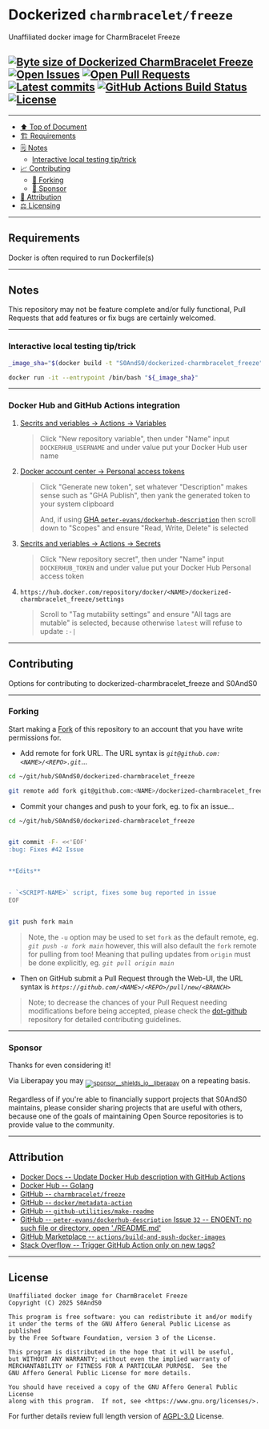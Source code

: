 # Dockerized `charmbracelet/freeze`
[heading__top]:
  #dockerized-charmbraceletfreeze
  "&#x2B06; Unaffiliated docker image for CharmBracelet Freeze"


Unaffiliated docker image for CharmBracelet Freeze

## [![Byte size of Dockerized CharmBracelet Freeze][badge__main__dockerized_charmbracelet_freeze__source_code]][dockerized_charmbracelet_freeze__main__source_code] [![Open Issues][badge__issues__dockerized_charmbracelet_freeze]][issues__dockerized_charmbracelet_freeze] [![Open Pull Requests][badge__pull_requests__dockerized_charmbracelet_freeze]][pull_requests__dockerized_charmbracelet_freeze] [![Latest commits][badge__commits__dockerized_charmbracelet_freeze__main]][commits__dockerized_charmbracelet_freeze__main] [![GitHub Actions Build Status][badge__github_actions]][activity_log__github_actions] [![License][badge__license]][branch__current__license]


---


- [:arrow_up: Top of Document][heading__top]
- [:building_construction: Requirements][heading__requirements]
- [&#x1F5D2; Notes][heading__notes]
  - [Interactive local testing tip/trick][heading__interactive_local_testing_tiptrick]
- [:chart_with_upwards_trend: Contributing][heading__contributing]
  - [:trident: Forking][heading__forking]
  - [:currency_exchange: Sponsor][heading__sponsor]
- [:card_index: Attribution][heading__attribution]
- [:balance_scale: Licensing][heading__license]


---



## Requirements
[heading__requirements]:
  #requirements
  "&#x1F3D7; Prerequisites and/or dependencies that this project needs to function properly"


Docker is often required to run Dockerfile(s)


______


## Notes
[heading__notes]:
  #notes
  "&#x1F5D2; Additional things to keep in mind when developing"


This repository may not be feature complete and/or fully functional, Pull
Requests that add features or fix bugs are certainly welcomed.

---

### Interactive local testing tip/trick
[heading__interactive_local_testing_tiptrick]: #interactive-local-testing-tiptrick

```bash
_image_sha="$(docker build -t "S0AndS0/dockerized-charmbracelet_freeze" "${PWD:-.}" | awk -F: '{ print $2; exit 0; }')"

docker run -it --entrypoint /bin/bash "${_image_sha}"
```

---

### Docker Hub and GitHub Actions integration

1. [Secrits and veriables → Actions → Variables](https://github.com/S0AndS0/dockerized-charmbracelet_freeze/settings/variables/actions)
   > Click "New repository variable", then under "Name" input `DOCKERHUB_USERNAME`
   > and under value put your Docker Hub user name
2. [Docker account center → Personal access tokens](https://app.docker.com/settings/personal-access-tokens)
   > Click "Generate new token", set whatever "Description" makes sense such as
   > "GHA Publish", then yank the generated token to your system clipboard
   >
   > And, if using [GHA `peter-evans/dockerhub-description`](https://github.com/peter-evans/dockerhub-description/)
   > then scroll down to "Scopes" and ensure "Read, Write, Delete" is selected
3. [Secrits and veriables → Actions → Secrets](https://github.com/S0AndS0/dockerized-charmbracelet_freeze/settings/secrets/actions)
   > Click "New repository secret", then under "Name" input `DOCKERHUB_TOKEN`
   > and under value put your Docker Hub Personal access token
4. `https://hub.docker.com/repository/docker/<NAME>/dockerized-charmbracelet_freeze/settings`
   > Scroll to "Tag mutability settings" and ensure "All tags are mutable" is
   > selected, because otherwise `latest` will refuse to update `:-|`


______


## Contributing
[heading__contributing]:
  #contributing
  "&#x1F4C8; Options for contributing to dockerized-charmbracelet_freeze and S0AndS0"


Options for contributing to dockerized-charmbracelet_freeze and S0AndS0


---


### Forking
[heading__forking]:
  #forking
  "&#x1F531; Tips for forking dockerized-charmbracelet_freeze"


Start making a [Fork][dockerized_charmbracelet_freeze__fork_it] of this
repository to an account that you have write permissions for.

- Add remote for fork URL. The URL syntax is _`git@github.com:<NAME>/<REPO>.git`_...

```Bash
cd ~/git/hub/S0AndS0/dockerized-charmbracelet_freeze

git remote add fork git@github.com:<NAME>/dockerized-charmbracelet_freeze.git
```

- Commit your changes and push to your fork, eg. to fix an issue...

```Bash
cd ~/git/hub/S0AndS0/dockerized-charmbracelet_freeze


git commit -F- <<'EOF'
:bug: Fixes #42 Issue


**Edits**


- `<SCRIPT-NAME>` script, fixes some bug reported in issue
EOF


git push fork main
```

> Note, the `-u` option may be used to set `fork` as the default remote, eg.
> _`git push -u fork main`_ however, this will also default the `fork` remote
> for pulling from too! Meaning that pulling updates from `origin` must be done
> explicitly, eg. _`git pull origin main`_

- Then on GitHub submit a Pull Request through the Web-UI, the URL syntax is
  _`https://github.com/<NAME>/<REPO>/pull/new/<BRANCH>`_

> Note; to decrease the chances of your Pull Request needing modifications
> before being accepted, please check the
> [dot-github](https://github.com/S0AndS0/.github) repository for detailed
> contributing guidelines.


---


### Sponsor
  [heading__sponsor]:
  #sponsor
  "&#x1F4B1; Methods for financially supporting S0AndS0 that maintains dockerized-charmbracelet_freeze"


Thanks for even considering it!

Via Liberapay you may
<sub>[![sponsor__shields_io__liberapay]][sponsor__link__liberapay]</sub> on a
repeating basis.

Regardless of if you're able to financially support projects that S0AndS0
maintains, please consider sharing projects that are useful with others,
because one of the goals of maintaining Open Source repositories is to provide
value to the community.


______


## Attribution
[heading__attribution]:
  #attribution
  "&#x1F4C7; Resources that where helpful in building this project so far."


- [Docker Docs -- Update Docker Hub description with GitHub Actions](https://docs.docker.com/build/ci/github-actions/update-dockerhub-desc/)
- [Docker Hub -- Golang](https://hub.docker.com/_/golang/tags)
- [GitHub -- `charmbracelet/freeze`](https://github.com/charmbracelet/freeze)
- [GitHub -- `docker/metadata-action`](https://github.com/docker/metadata-action)
- [GitHub -- `github-utilities/make-readme`](https://github.com/github-utilities/make-readme)
- [GitHub -- `peter-evans/dockerhub-description` Issue `32` -- ENOENT: no such file or directory, open './README.md'](https://github.com/peter-evans/dockerhub-description/issues/32)
- [GitHub Marketplace -- `actions/build-and-push-docker-images`](https://github.com/marketplace/actions/build-and-push-docker-images)
- [Stack Overflow -- Trigger GitHub Action only on new tags?](https://stackoverflow.com/questions/61891328/trigger-github-action-only-on-new-tags)


______


## License
[heading__license]:
  #license
  "&#x2696; Legal side of Open Source"


```
Unaffiliated docker image for CharmBracelet Freeze
Copyright (C) 2025 S0AndS0

This program is free software: you can redistribute it and/or modify
it under the terms of the GNU Affero General Public License as published
by the Free Software Foundation, version 3 of the License.

This program is distributed in the hope that it will be useful,
but WITHOUT ANY WARRANTY; without even the implied warranty of
MERCHANTABILITY or FITNESS FOR A PARTICULAR PURPOSE.  See the
GNU Affero General Public License for more details.

You should have received a copy of the GNU Affero General Public License
along with this program.  If not, see <https://www.gnu.org/licenses/>.

```


For further details review full length version of
[AGPL-3.0][branch__current__license] License.



[branch__current__license]:
  /LICENSE
  "&#x2696; Full length version of AGPL-3.0 License"

[badge__license]:
  https://img.shields.io/github/license/S0AndS0/dockerized-charmbracelet_freeze

[badge__commits__dockerized_charmbracelet_freeze__main]:
  https://img.shields.io/github/last-commit/S0AndS0/dockerized-charmbracelet_freeze/main.svg

[commits__dockerized_charmbracelet_freeze__main]:
  https://github.com/S0AndS0/dockerized-charmbracelet_freeze/commits/main
  "&#x1F4DD; History of changes on this branch"

[dockerized_charmbracelet_freeze__community]:
  https://github.com/S0AndS0/dockerized-charmbracelet_freeze/community
  "&#x1F331; Dedicated to functioning code"

[issues__dockerized_charmbracelet_freeze]:
  https://github.com/S0AndS0/dockerized-charmbracelet_freeze/issues
  "&#x2622; Search for and _bump_ existing issues or open new issues for project maintainer to address."

[dockerized_charmbracelet_freeze__fork_it]:
  https://github.com/S0AndS0/dockerized-charmbracelet_freeze/fork
  "&#x1F531; Fork it!"

[pull_requests__dockerized_charmbracelet_freeze]:
  https://github.com/S0AndS0/dockerized-charmbracelet_freeze/pulls
  "&#x1F3D7; Pull Request friendly, though please check the Community guidelines"

[dockerized_charmbracelet_freeze__main__source_code]:
  https://github.com/S0AndS0/dockerized-charmbracelet_freeze/
  "&#x2328; Project source!"

[badge__issues__dockerized_charmbracelet_freeze]:
  https://img.shields.io/github/issues/S0AndS0/dockerized-charmbracelet_freeze.svg

[badge__pull_requests__dockerized_charmbracelet_freeze]:
  https://img.shields.io/github/issues-pr/S0AndS0/dockerized-charmbracelet_freeze.svg

[badge__main__dockerized_charmbracelet_freeze__source_code]:
  https://img.shields.io/github/repo-size/S0AndS0/dockerized-charmbracelet_freeze

[sponsor__shields_io__liberapay]:
  https://img.shields.io/static/v1?logo=liberapay&label=Sponsor&message=S0AndS0

[sponsor__link__liberapay]:
  https://liberapay.com/S0AndS0
  "&#x1F4B1; Sponsor developments and projects that S0AndS0 maintains via Liberapay"

[badge__github_actions]:
  https://github.com/S0AndS0/dockerized-charmbracelet_freeze/actions/workflows/publish-docker-image.yaml/badge.svg?branch=main

[activity_log__github_actions]:
  https://github.com/S0AndS0/dockerized-charmbracelet_freeze/deployments/activity_log


